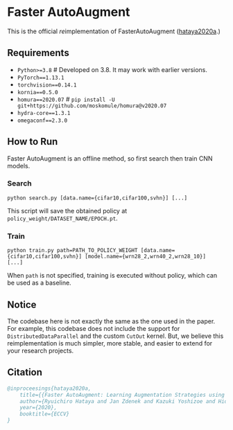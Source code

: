 # Faster AutoAugment

This is the official *re*implementation of FasterAutoAugment ([hataya2020a](https://arxiv.org/abs/1911.06987).)

## Requirements

- `Python>=3.8` # Developed on 3.8. It may work with earlier versions.
- `PyTorch==1.13.1`
- `torchvision==0.14.1`
- `kornia==0.5.0`
- `homura==2020.07` # `pip install -U git+https://github.com/moskomule/homura@v2020.07`
- `hydra-core==1.3.1`
- `omegaconf==2.3.0`

## How to Run

Faster AutoAugment is an offline method, so first search then train CNN models.

### Search

```
python search.py [data.name={cifar10,cifar100,svhn}] [...]
```

This script will save the obtained policy at `policy_weight/DATASET_NAME/EPOCH.pt`.

### Train

```
python train.py path=PATH_TO_POLICY_WEIGHT [data.name={cifar10,cifar100,svhn}] [model.name={wrn28_2,wrn40_2,wrn28_10}]  [...]
```

When `path` is not specified, training is executed without policy, which can be used as a baseline.

## Notice

The codebase here is not exactly the same as the one used in the paper.
For example, this codebase does not include the support for `DistributedDataParallel` and the custom `CutOut` kernel.
But, we believe this reimplementation is much simpler, more stable, and easier to extend for your research projects.

## Citation

```bibtex
@inproceesings{hataya2020a,
    title={{Faster AutoAugment: Learning Augmentation Strategies using Backpropagation}},
    author={Ryuichiro Hataya and Jan Zdenek and Kazuki Yoshizoe and Hideki Nakayama},
    year={2020},
    booktitle={ECCV}
}
```
